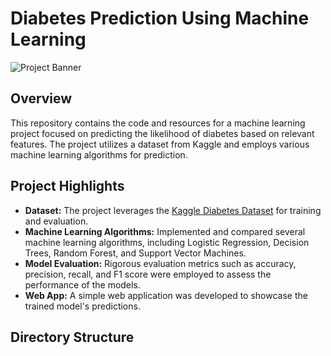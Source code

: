 # Diabetes Prediction Using Machine Learning

![Project Banner](https://www.google.com/url?sa=i&url=https%3A%2F%2Fwww.innoquest.com.my%2Fhealth-matters%2Fdiabetes%2F&psig=AOvVaw0AVnl-dKfaDa70VuHqLlLD&ust=1705820665209000&source=images&cd=vfe&opi=89978449&ved=0CBIQjRxqFwoTCLjF_amz64MDFQAAAAAdAAAAABAD)

## Overview

This repository contains the code and resources for a machine learning project focused on predicting the likelihood of diabetes based on relevant features. The project utilizes a dataset from Kaggle and employs various machine learning algorithms for prediction.

## Project Highlights

- **Dataset:** The project leverages the [Kaggle Diabetes Dataset](link_to_dataset) for training and evaluation.
- **Machine Learning Algorithms:** Implemented and compared several machine learning algorithms, including Logistic Regression, Decision Trees, Random Forest, and Support Vector Machines.
- **Model Evaluation:** Rigorous evaluation metrics such as accuracy, precision, recall, and F1 score were employed to assess the performance of the models.
- **Web App:** A simple web application was developed to showcase the trained model's predictions.

## Directory Structure

